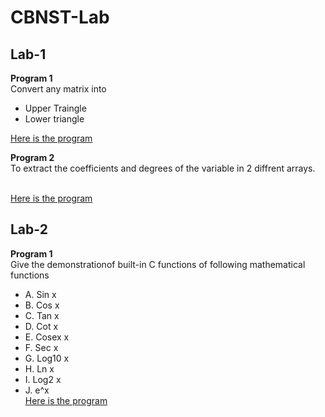 # CBNST-Lab

## Lab-1
**Program 1** </br>Convert any matrix into 
* Upper Traingle
* Lower triangle</br>

[Here is the program](https://github.com/akshatprogrammer/CBNST-Lab/blob/main/UpperAndLowerTriangle.cpp)</br>

**Program 2** </br>To extract the coefficients and degrees of the variable in 2 diffrent arrays.

</br>[Here is the program](https://github.com/akshatprogrammer/CBNST-Lab/blob/main/DegreeAndCoeffecient.cpp)

## Lab-2
**Program 1**</br>Give the demonstrationof built-in C functions of following mathematical functions
* A. Sin x
* B. Cos x
* C. Tan x
* D. Cot x
* E. Cosex x
* F. Sec x
* G. Log10 x
* H. Ln x
* I. Log2 x
* J. e^x
</br>[Here is the program]()
